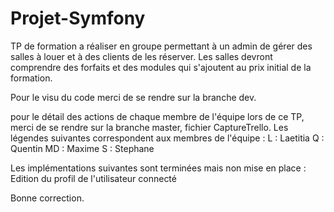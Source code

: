 # Projet-Symfony

TP de formation a réaliser en groupe permettant à un admin de gérer des salles à louer et à des clients de les réserver. Les salles devront comprendre des forfaits et des modules qui s'ajoutent au prix initial de la formation.

Pour le visu du code merci de se rendre sur la branche dev.

pour le détail des actions de chaque membre de l'équipe lors de ce TP, merci de se rendre sur la branche master, fichier CaptureTrello. 
Les légendes suivantes correspondent aux membres de l'équipe : 
     L  : Laetitia
     Q  : Quentin
     MD : Maxime
     S  : Stephane

Les implémentations suivantes sont terminées mais non mise en place :
     Edition du profil de l'utilisateur connecté


Bonne correction.
